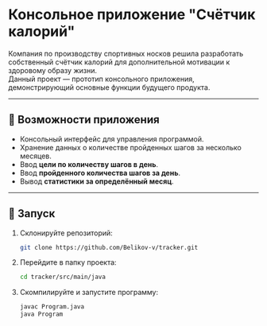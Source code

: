 # Консольное приложение "Счётчик калорий"

Компания по производству спортивных носков решила разработать собственный счётчик калорий для дополнительной мотивации к здоровому образу жизни.  
Данный проект — прототип консольного приложения, демонстрирующий основные функции будущего продукта.

---

## 📌 Возможности приложения
- Консольный интерфейс для управления программой.
- Хранение данных о количестве пройденных шагов за несколько месяцев.
- Ввод **цели по количеству шагов в день**.
- Ввод **пройденного количества шагов за день**.
- Вывод **статистики за определённый месяц**.

---

## 🚀 Запуск
1. Склонируйте репозиторий:
   ```bash
   git clone https://github.com/Belikov-v/tracker.git
   
2. Перейдите в папку проекта:
   ```bash
   cd tracker/src/main/java

3. Скомпилируйте и запустите программу:
   ```bash
   javac Program.java
   java Program
